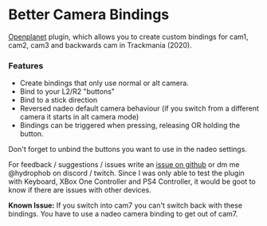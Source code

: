 # Better Camera Bindings
[Openplanet](https://openplanet.dev/) plugin, which allows you to create custom bindings for cam1, cam2, cam3 and backwards cam in Trackmania (2020).

### **Features**
- Create bindings that only use normal or alt camera.
- Bind to your L2/R2 "buttons"
- Bind to a stick direction
- Reversed nadeo default camera behaviour
  (if you switch from a different camera it starts in alt camera mode)
- Bindings can be triggered when pressing, releasing OR holding the button.

Don't forget to unbind the buttons you want to use in the nadeo settings.

For feedback / suggestions / issues write an [issue on github](https://github.com/aloehr/BetterCameraBindings/issues) or dm me @hydrophob on discord / twitch.
Since I was only able to test the plugin with Keyboard, XBox One Controller and PS4 Controller,
it would be goot to know if there are issues with other devices.

**Known Issue:** If you switch into cam7 you can't switch back with these bindings. You have to use a nadeo camera binding to get out of cam7.
